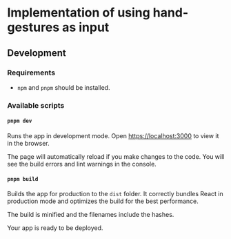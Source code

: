 # Implementation of using hand-gestures as input

## Development

### Requirements

- `npm` and `pnpm` should be installed.

### Available scripts

#### `pnpm dev`

Runs the app in development mode.
Open [https://localhost:3000](https://localhost:3000) to view it in the browser.

The page will automatically reload if you make changes to the code.
You will see the build errors and lint warnings in the console.

#### `pnpm build`

Builds the app for production to the `dist` folder.
It correctly bundles React in production mode and optimizes the build for the best performance.

The build is minified and the filenames include the hashes.

Your app is ready to be deployed.
